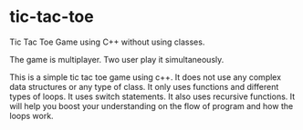 # tic-tac-toe
Tic Tac Toe Game using C++ without using classes.

The game is multiplayer. Two user play it simultaneously.

This is a simple tic tac toe game using c++.
It does not use any complex data structures or any type of class.
It only uses functions and different types of loops.
It uses switch statements.
It also uses recursive functions.
It will help you boost your understanding on the flow of program and how the loops work.

